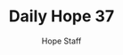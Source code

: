 ---
image: /assets/img/daily-hope-default-artwork.png
title: Daily Hope 37
number: 37
categories:
  - Daily Hope
author: Hope Staff
notes: Daily Hope 37
embed: >-
  EMBED_GOES_HERE
---